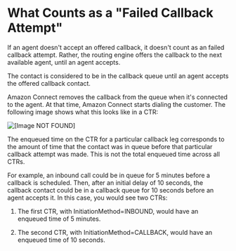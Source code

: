 # What Counts as a "Failed Callback Attempt"<a name="failed-callback-attempt"></a>

If an agent doesn't accept an offered callback, it doesn't count as an failed callback attempt\. Rather, the routing engine offers the callback to the next available agent, until an agent accepts\. 

The contact is considered to be in the callback queue until an agent accepts the offered callback contact\.

Amazon Connect removes the callback from the queue when it's connected to the agent\. At that time, Amazon Connect starts dialing the customer\. The following image shows what this looks like in a CTR:

![\[Image NOT FOUND\]](http://docs.aws.amazon.com/connect/latest/adminguide/images/ctr-enqueue-and-dequeue.png)

The enqueued time on the CTR for a particular callback leg corresponds to the amount of time that the contact was in queue before that particular callback attempt was made\. This is not the total enqueued time across all CTRs\. 

For example, an inbound call could be in queue for 5 minutes before a callback is scheduled\. Then, after an initial delay of 10 seconds, the callback contact could be in a callback queue for 10 seconds before an agent accepts it\. In this case, you would see two CTRs:

1. The first CTR, with InitiationMethod=INBOUND, would have an enqueued time of 5 minutes\.

1. The second CTR, with InitiationMethod=CALLBACK, would have an enqueued time of 10 seconds\.